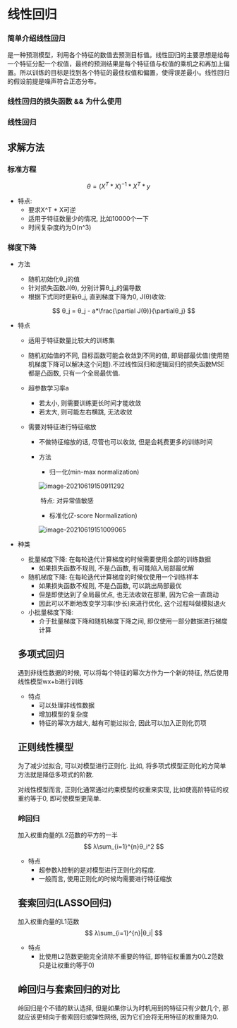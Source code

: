 # 线性回归

### 简单介绍线性回归

​	是一种预测模型，利用各个特征的数值去预测目标值。线性回归的主要思想是给每一个特征分配一个权值，最终的预测结果是每个特征值与权值的乘机之和再加上偏置。所以训练的目标是找到各个特征的最佳权值和偏置，使得误差最小。线性回归的假设前提是噪声符合正态分布。

### 线性回归的损失函数 && 为什么使用

### 线性回归



## 求解方法

### 标准方程

$$
θ = (X^T * X)^{-1} * X^T * y
$$

* 特点: 
  * 要求X^T * X可逆
  * 适用于特征数量少的情况, 比如10000个一下
  * 时间复杂度约为O(n^3)

### 梯度下降

* 方法

  * 随机初始化θ_j的值
  * 针对损失函数J(θ), 分别计算θ_j_的偏导数
  * 根据下式同时更新θ_j, 直到梯度下降为0, J(θ)收敛:

  $$
  θ_j = θ_j - a*\frac{\partial J(θ)}{\partialθ_j}
  $$

* 特点

  * 适用于特征数量比较大的训练集

  * 随机初始值的不同, 目标函数可能会收敛到不同的值, 即局部最优值(使用随机梯度下降可以解决这个问题).不过线性回归和逻辑回归的损失函数MSE都是凸函数, 只有一个全局最优值.

  * 超参数学习率a

    * 若太小, 则需要训练更长时间才能收敛
    * 若太大, 则可能左右横跳, 无法收敛

  * 需要对特征进行特征缩放

    * 不做特征缩放的话, 尽管也可以收敛, 但是会耗费更多的训练时间

    * 方法

      * 归一化(min-max normalization)

      ![image-20210619150911292](C:\Users\Administrator\AppData\Roaming\Typora\typora-user-images\image-20210619150911292.png)

      ​	特点: 对异常值敏感

      * 标准化(Z-score Normalization)

      ![image-20210619151009065](C:\Users\Administrator\AppData\Roaming\Typora\typora-user-images\image-20210619151009065.png)

* 种类

  * 批量梯度下降: 在每轮迭代计算梯度的时候需要使用全部的训练数据
    * 如果损失函数不规则, 不是凸函数, 有可能陷入局部最优解
  * 随机梯度下降: 在每轮迭代计算梯度的时候仅使用一个训练样本
    * 如果损失函数不规则, 不是凸函数, 可以跳出局部最优
    * 但是即使达到了全局最优点, 也无法收敛在那里, 因为它会一直跳动
    * 因此可以不断地改变学习率(步长)来进行优化, 这个过程叫做模拟退火
  * 小批量梯度下降:
    * 介于批量梯度下降和随机梯度下降之间, 即仅使用一部分数据进行梯度计算

  

  

  ## 多项式回归

  遇到非线性数据的时候, 可以将每个特征的幂次方作为一个新的特征, 然后使用线性模型wx+b进行训练

  * 特点
    * 可以处理非线性数据
    * 增加模型的复杂度
    * 特征的幂次方越大, 越有可能过拟合, 因此可以加入正则化罚项

  

  ## 正则线性模型

  为了减少过拟合, 可以对模型进行正则化. 比如, 将多项式模型正则化的方简单方法就是降低多项式的阶数. 

  对线性模型而言, 正则化通常通过约束模型的权重来实现, 比如使高阶特征的权重约等于0, 即可使模型更简单. 

  ### 岭回归

  加入权重向量的L2范数的平方的一半
  $$
  λ\sum_{i=1}^{n}θ_i^2
  $$
  

  * 特点
    * 超参数λ控制的是对模型进行正则化的程度. 
    * 一般而言, 使用正则化的时候均需要进行特征缩放

  ## 套索回归(LASSO回归)

  加入权重向量的L1范数
  $$
  λ\sum_{i=1}^{n}|θ_i|
  $$

  * 特点
    * 比使用L2范数更能完全消除不重要的特征, 即特征权重置为0(L2范数只是让权重约等于0)

  

  ## 岭回归与套索回归的对比

  岭回归是个不错的默认选择, 但是如果你认为时机用到的特征只有少数几个, 那就应该更倾向于套索回归或弹性网络, 因为它们会将无用特征的权重降为0. 

  

  

  







